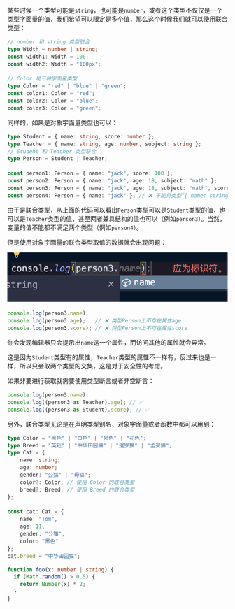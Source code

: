 某些时候一个类型可能是`string`，也可能是`number`，或者这个类型不仅仅是一个类型字面量的值，我们希望可以限定是多个值，那么这个时候我们就可以使用联合类型：

```typescript
// number 和 string 类型联合
type Width = number | string;
const width1: Width = 100;
const width2: Width = "100px";

// Color 是三种字面量类型
type Color = "red" | "blue" | "green";
const color1: Color = "red";
const color2: Color = "blue";
const color3: Color = "green";
```

同样的，如果是对象字面量类型也可以：

```typescript
type Student = { name: string, score: number };
type Teacher = { name: string, age: number, subject: string };
// Student 和 Teacher 类型联合
type Person = Student | Teacher;

const person1: Person = { name: "jack", score: 100 };
const person2: Person = { name: "jack", age: 18, subject: "math" };
const person3: Person = { name: "jack", age: 18, subject: "math", score: 100 };
const person4: Person = { name: "jack" }; // ❌ 不能将类型“{ name: string; }”分配给类型“Person”
```

由于是联合类型，从上面的代码可以看出`Person`类型可以是`Student`类型的值，也可以是`Teacher`类型的值，甚至两者兼具结构的值也可以（例如`person3`）。当然，变量的值不能都不满足两个类型（例如`person4`）。



但是使用对象字面量的联合类型取值的数据就会出现问题：

![](imgs/1732178339187-38918e12-ba85-490a-a3d4-000cbc153842.png)

```typescript
console.log(person3.name);
console.log(person3.age);   // ❌ 类型Person上不存在属性age
console.log(person3.score); // ❌ 类型Person上不存在属性score
```

你会发现编辑器只会提示出`name`这一个属性，而访问其他的属性就会异常。

这是因为`Student`类型有的属性，`Teacher`类型的属性不一样有，反过来也是一样，所以只会取两个类型的交集，这是对于安全性的考虑。

如果非要进行获取就需要使用类型断言或者非空断言：

```typescript
console.log(person3.name);
console.log((person3 as Teacher).age); // ✅
console.log((person3 as Student).score); // ✅
```



另外，联合类型无论是在声明类型别名，对象字面量或者函数中都可以用到：

```typescript
type Color = "黑色" | "白色" | "褐色" | "花色";
type Breed = "英短" | "中华田园猫" | "暹罗猫" | "孟买猫";
type Cat = {
    name: string;
    age: number;
    gender: "公猫" | "母猫";
    color?: Color; // 使用 Color 的联合类型
    breed?: Breed; // 使用 Breed 的联合类型
};

const cat: Cat = {
    name: "Tom",
    age: 11,
    gender: "公猫",
    color: "黑色"
};
cat.breed = "中华田园猫";
```

```typescript
function foo(x: number | string) {
  if (Math.random() > 0.5) {
    return Number(x) * 2;
  }
}
```


